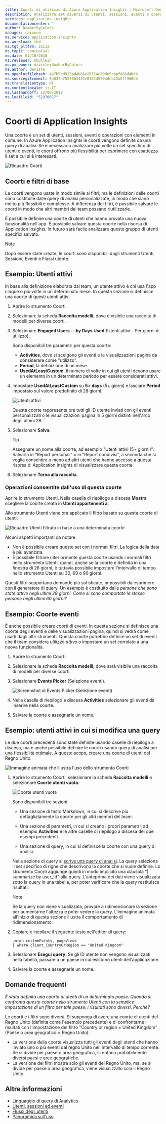 ```yaml
---
title: Coorti di utilizzo di Azure Application Insights | Microsoft Docs
description: Analizzare set diversi di utenti, sessioni, eventi o operazioni con elementi in comune
services: application-insights
documentationcenter: ''
author: NumberByColors
manager: carmonm
ms.service: application-insights
ms.workload: tbd
ms.tgt_pltfrm: ibiza
ms.topic: conceptual
ms.date: 04/10/2018
ms.reviewer: mbullwin
ms.pm_owner: daviste;NumberByColors
ms.author: daviste
ms.openlocfilehash: 4a7b5cd925bd4b66e25754c30de5cbaf866dab0b
ms.sourcegitcommit: 5d837a7557363424e0183d5f04dcb23a8ff966bb
ms.translationtype: HT
ms.contentlocale: it-IT
ms.lasthandoff: 12/06/2018
ms.locfileid: "52970627"
---
```

# <a name="application-insights-cohorts"></a>Coorti di Application Insights

Una coorte è un set di utenti, sessioni, eventi o operazioni con elementi in comune. In Azure Application Insights le coorti vengono definite da una query di analisi. Se è necessario analizzare più volte un set specifico di utenti o eventi, le coorti offrono più flessibilità per esprimere con esattezza il set a cui si è interessati.

![Riquadro Coorti](./media/app-insights-usage-cohorts/001.png)

## <a name="cohorts-versus-basic-filters"></a>Coorti e filtri di base

Le coorti vengono usate in modo simile ai filtri, ma le definizioni delle coorti sono costituite dalle query di analisi personalizzate, in modo che siano molto più flessibili e complesse. A differenza dei filtri, è possibile salvare le coorti in modo che altri membri del team possano riutilizzarle.

È possibile definire una coorte di utenti che hanno provato una nuova funzionalità nell'app. È possibile salvare questa coorte nella risorsa di Application Insights. In futuro sarà facile analizzare questo gruppo di utenti specifici salvato.

> [!NOTE]
> Dopo essere state create, le coorti sono disponibili dagli strumenti Utenti, Sessioni, Eventi e Flussi utente.

## <a name="example-engaged-users"></a>Esempio: Utenti attivi

In base alla definizione elaborata dal team, un utente attivo è chi usa l'app cinque o più volte in un determinato mese. In questa sezione si definisce una coorte di questi utenti attivi.

1. Aprire lo strumento Coorti.

2. Selezionare la scheda **Raccolta modelli**, dove è visibile una raccolta di modelli per diverse coorti.

3. Selezionare **Engaged Users -- by Days Used** (Utenti attivi - Per giorni di utilizzo).

    Sono disponibili tre parametri per questa coorte:
    * **Activities**, dove si scelgono gli eventi e le visualizzazioni pagina da considerare come "utilizzo".
    * **Period**, la definizione di un mese.
    * **UsedAtLeastCustom**, il numero di volte in cui gli utenti devono usare un elemento in un determinato periodo per essere considerati attivi.

4. Impostare **UsedAtLeastCustom** su **5+ days** (5+ giorni) e lasciare **Period** impostato sul valore predefinito di 28 giorni.

    ![Utenti attivi](./media/app-insights-usage-cohorts/003.png)

    Questa coorte rappresenta ora tutti gli ID utente inviati con gli eventi personalizzati o le visualizzazioni pagina in 5 giorni distinti nell'arco degli ultimi 28.

5. Selezionare **Salva**.

   > [!TIP]
   > Assegnare un nome alla coorte, ad esempio "Utenti attivi (5+ giorni)". Salvarla in "Report personali" o in "Report condivisi", a seconda che si voglia consentire o meno ad altri utenti che hanno accesso a questa risorsa di Application Insights di visualizzare questa coorte.

6. Selezionare **Torna alla raccolta**.

### <a name="what-can-you-do-by-using-this-cohort"></a>Operazioni consentite dall'uso di questa coorte

Aprire lo strumento Utenti. Nella casella di riepilogo a discesa **Mostra** scegliere la coorte creata in **Utenti appartenenti a**.

Allo strumento Utenti viene ora applicato il filtro basato su questa coorte di utenti:

![Riquadro Utenti filtrato in base a una determinata coorte](./media/app-insights-usage-cohorts/004.png)

Alcuni aspetti importanti da notare:

* Non è possibile creare questo set con i normali filtri. La logica della data è più avanzata.
* È possibile filtrare ulteriormente questa coorte usando i normali filtri nello strumento Utenti, quindi, anche se la coorte è definita in una finestra di 28 giorni, è tuttavia possibile impostare l'intervallo di tempo nello strumento Utenti su 30, 60 o 90 giorni.

Questi filtri supportano domande più sofisticate, impossibili da esprimere con il generatore di query. Un esempio è costituito dalle _persone che sono state attive negli ultimi 28 giorni. Come si sono comportate le stesse persone negli ultimi 60 giorni?_

## <a name="example-events-cohort"></a>Esempio: Coorte eventi

È anche possibile creare coorti di eventi. In questa sezione si definisce una coorte degli eventi e delle visualizzazioni pagina, quindi si vedrà come usarli dagli altri strumenti. Questa coorte potrebbe definire un set di eventi che il team considera _utilizzo attivo_ o impostare un set correlato a una nuova funzionalità.

1. Aprire lo strumento Coorti.

2. Selezionare la scheda **Raccolta modelli**, dove sarà visibile una raccolta di modelli per diverse coorti.

3. Selezionare **Events Picker** (Selezione eventi).

    ![Screenshot di Events Picker (Selezione eventi)](./media/app-insights-usage-cohorts/006.png)

4. Nella casella di riepilogo a discesa **Activities** selezionare gli eventi da inserire nella coorte.

5. Salvare la coorte e assegnarle un nome.

## <a name="example-active-users-where-you-modify-a-query"></a>Esempio: utenti attivi in cui si modifica una query

Le due coorti precedenti sono state definite usando caselle di riepilogo a discesa, ma è anche possibile definire le coorti usando query di analisi per una flessibilità ottimale. A questo scopo, creare una coorte di utenti del Regno Unito.

![Immagine animata che illustra l'uso dello strumento Coorti](./media/app-insights-usage-cohorts/cohorts0001.gif)

1. Aprire lo strumento Coorti, selezionare la scheda **Raccolta modelli** e selezionare **Coorte utenti vuota**.

    ![Coorte utenti vuota](./media/app-insights-usage-cohorts/001.png)

    Sono disponibili tre sezioni:
    * Una sezione di testo Markdown, in cui si descrive più dettagliatamente la coorte per gli altri membri del team.

    * Una sezione di parametri, in cui si creano i propri parametri, ad esempio **Activities** e le altre caselle di riepilogo a discesa dei due esempi precedenti.

    * Una sezione di query, in cui si definisce la coorte con una query di analisi.

    Nella sezione di query si [scrive una query di analisi](/azure/kusto/query). La query seleziona il set specifico di righe che descrivono la coorte che si vuole definire. Lo strumento Coorti aggiunge quindi in modo implicito una clausola "| summarize by user_Id" alla query. L'anteprima dei dati viene visualizzata sotto la query in una tabella, per poter verificare che la query restituisca risultati.

    > [!NOTE]
    > Se la query non viene visualizzata, provare a ridimensionare la sezione per aumentarne l'altezza e poter vedere la query. L'immagine animata all'inizio di questa sezione illustra il comportamento di ridimensionamento.

2. Copiare e incollare il seguente testo nell'editor di query:

    ```KQL
    union customEvents, pageViews
    | where client_CountryOrRegion == "United Kingdom"
    ```

3. Selezionare **Esegui query**. Se gli ID utente non vengono visualizzati nella tabella, passare a un paese in cui esistono utenti dell'applicazione.

4. Salvare la coorte e assegnarle un nome.

## <a name="frequently-asked-questions"></a>Domande frequenti

_È stata definita una coorte di utenti di un determinato paese. Quando si confronta questa coorte nello strumento Utenti con la semplice impostazione di un filtro per tale paese, i risultati sono diversi. Perché?_

Le coorti e i filtri sono diversi. Si supponga di avere una coorte di utenti del Regno Unito (definita come l'esempio precedente) e di confrontarne i risultati con l'impostazione del filtro "Country or region = United Kingdom" (Paese o area geografica = Regno Unito).

* La versione della coorte visualizza tutti gli eventi degli utenti che hanno inviato uno o più eventi dal regno Unito nell'intervallo di tempo corrente. Se si divide per paese o area geografica, si notano probabilmente diversi paesi e aree geografiche.
* La versione dei filtri mostra solo gli eventi del Regno Unito, ma, se si divide per paese o area geografica, viene visualizzato solo il Regno Unito.

## <a name="learn-more"></a>Altre informazioni

* [Linguaggio di query di Analytics](https://go.microsoft.com/fwlink/?linkid=856587)
* [Utenti, sessioni ed eventi](app-insights-usage-segmentation.md)
* [Flussi degli utenti](app-insights-usage-flows.md)
* [Panoramica sull'uso](app-insights-usage-overview.md)